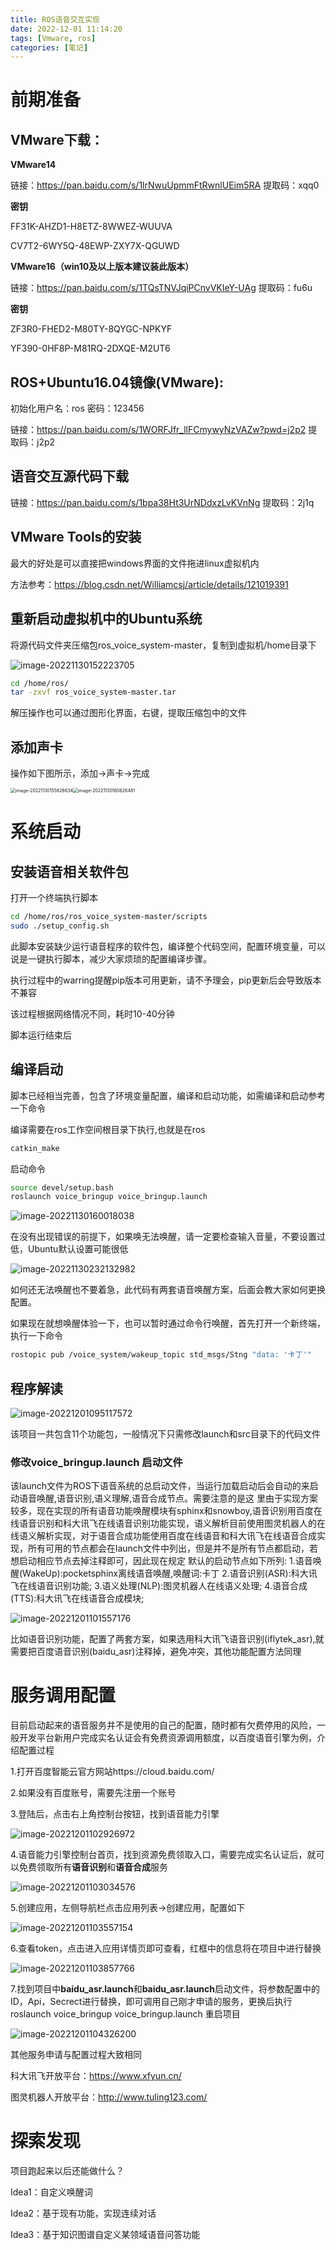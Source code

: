 ```yaml
---
title: ROS语音交互实现
date: 2022-12-01 11:14:20
tags: [Vmware, ros]
categories: [笔记]
---
```

# 前期准备

## VMware下载：

**VMware14**

链接：https://pan.baidu.com/s/1lrNwuUpmmFtRwnlUEim5RA 
提取码：xqq0

**密钥**

FF31K-AHZD1-H8ETZ-8WWEZ-WUUVA

CV7T2-6WY5Q-48EWP-ZXY7X-QGUWD

**VMware16（**win10及以上版本建议装此版本**）**

链接：https://pan.baidu.com/s/1TQsTNVJqiPCnvVKIeY-UAg 
提取码：fu6u

**密钥**

ZF3R0-FHED2-M80TY-8QYGC-NPKYF

YF390-0HF8P-M81RQ-2DXQE-M2UT6

## ROS+Ubuntu16.04镜像(VMware):

初始化用户名：ros	密码：123456

链接：https://pan.baidu.com/s/1WORFJfr_llFCmywyNzVAZw?pwd=j2p2 
提取码：j2p2 

## 语音交互源代码下载

链接：https://pan.baidu.com/s/1bpa38Ht3UrNDdxzLvKVnNg 
提取码：2j1q

## VMware Tools的安装

最大的好处是可以直接把windows界面的文件拖进linux虚拟机内

方法参考：https://blog.csdn.net/Williamcsj/article/details/121019391

## 重新启动虚拟机中的Ubuntu系统

将源代码文件夹压缩包ros_voice_system-master，复制到虚拟机/home目录下

![image-20221130152223705](https://gwzone.oss-cn-beijing.aliyuncs.com/typora-user-images/image-20221130152223705.png)

```bash
cd /home/ros/
tar -zxvf ros_voice_system-master.tar
```

解压操作也可以通过图形化界面，右键，提取压缩包中的文件

## 添加声卡

操作如下图所示，添加->声卡->完成

<img src="https://gwzone.oss-cn-beijing.aliyuncs.com/typora-user-images/image-20221130155626634.png" alt="image-20221130155626634" style="zoom: 50%;" /><img src="https://gwzone.oss-cn-beijing.aliyuncs.com/typora-user-images/image-20221130160626481.png" alt="image-20221130160626481" style="zoom: 50%;" />

# 系统启动

## 安装语音相关软件包

打开一个终端执行脚本

```bash
cd /home/ros/ros_voice_system-master/scripts
sudo ./setup_config.sh
```

此脚本安装缺少运行语音程序的软件包，编译整个代码空间，配置环境变量，可以说是一键执行脚本，减少大家烦琐的配置编译步骤。

执行过程中的warring提醒pip版本可用更新，请不予理会，pip更新后会导致版本不兼容

该过程根据网络情况不同，耗时10-40分钟

脚本运行结束后

## 编译启动

脚本已经相当完善，包含了环境变量配置，编译和启动功能，如需编译和启动参考一下命令

编译需要在ros工作空间根目录下执行,也就是在ros

```bash
catkin_make
```

启动命令

```bash
source devel/setup.bash
roslaunch voice_bringup voice_bringup.launch 
```



![image-20221130160018038](https://gwzone.oss-cn-beijing.aliyuncs.com/typora-user-images/image-20221130160018038.png)

在没有出现错误的前提下，如果唤无法唤醒，请一定要检查输入音量，不要设置过低，Ubuntu默认设置可能很低

![image-20221130232132982](https://gwzone.oss-cn-beijing.aliyuncs.com/typora-user-images/image-20221130232132982.png)

如何还无法唤醒也不要着急，此代码有两套语音唤醒方案，后面会教大家如何更换配置。

如果现在就想唤醒体验一下，也可以暂时通过命令行唤醒，首先打开一个新终端，执行一下命令

```bash
rostopic pub /voice_system/wakeup_topic std_msgs/Stng "data: '卡丁'"
```

## 程序解读

![image-20221201095117572](https://gwzone.oss-cn-beijing.aliyuncs.com/typora-user-images/image-20221201095117572.png)

该项目一共包含11个功能包，一般情况下只需修改launch和src目录下的代码文件

### 修改voice_bringup.launch 启动文件

该launch文件为ROS下语音系统的总启动文件，当运行加载启动后会自动的来启动语音唤醒,语音识别,语义理解,语音合成节点。需要注意的是这  里由于实现方案较多，现在实现的所有语音功能唤醒模块有sphinx和snowboy,语音识别用百度在线语音识别和科大讯飞在线语音识别功能实现，语义解析目前使用图灵机器人的在线语义解析实现，对于语音合成功能使用百度在线语音和科大讯飞在线语音合成实现，所有可用的节点都会在launch文件中列出，但是并不是所有节点都启动，若想启动相应节点去掉注释即可，因此现在规定 默认的启动节点如下所列:
  1.语音唤醒(WakeUp):pocketsphinx离线语音唤醒,唤醒词:卡丁
  2.语音识别(ASR):科大讯飞在线语音识别功能;
  3.语义处理(NLP):图灵机器人在线语义处理;
  4.语音合成(TTS):科大讯飞在线语音合成模块;

![image-20221201101557176](https://gwzone.oss-cn-beijing.aliyuncs.com/typora-user-images/image-20221201101557176.png)



比如语音识别功能，配置了两套方案，如果选用科大讯飞语音识别(iflytek_asr),就需要把百度语音识别(baidu_asr)注释掉，避免冲突，其他功能配置方法同理

# 服务调用配置

目前启动起来的语音服务并不是使用的自己的配置，随时都有欠费停用的风险，一般开发平台新用户完成实名认证会有免费资源调用额度，以百度语音引擎为例，介绍配置过程

1.打开百度智能云官方网站https://cloud.baidu.com/

2.如果没有百度账号，需要先注册一个账号

3.登陆后，点击右上角控制台按钮，找到语音能力引擎

![image-20221201102926972](https://gwzone.oss-cn-beijing.aliyuncs.com/typora-user-images/image-20221201102926972.png)

4.语音能力引擎控制台首页，找到资源免费领取入口，需要完成实名认证后，就可以免费领取所有**语音识别**和**语音合成**服务

![image-20221201103034576](https://gwzone.oss-cn-beijing.aliyuncs.com/typora-user-images/image-20221201103034576.png)

5.创建应用，左侧导航栏点击应用列表->创建应用，配置如下

![image-20221201103557154](https://gwzone.oss-cn-beijing.aliyuncs.com/typora-user-images/image-20221201103557154.png)

6.查看token，点击进入应用详情页即可查看，红框中的信息将在项目中进行替换

![image-20221201103857766](https://gwzone.oss-cn-beijing.aliyuncs.com/typora-user-images/image-20221201103857766.png)



7.找到项目中**baidu_asr.launch**和**baidu_asr.launch**启动文件，将参数配置中的ID，Api，Secrect进行替换，即可调用自己刚才申请的服务，更换后执行roslaunch voice_bringup voice_bringup.launch 重启项目

![image-20221201104326200](https://gwzone.oss-cn-beijing.aliyuncs.com/typora-user-images/image-20221201104326200.png)

其他服务申请与配置过程大致相同

科大讯飞开放平台：https://www.xfyun.cn/

图灵机器人开放平台：http://www.tuling123.com/

# 探索发现

项目跑起来以后还能做什么？

Idea1：自定义唤醒词

Idea2：基于现有功能，实现连续对话

Idea3：基于知识图谱自定义某领域语音问答功能


